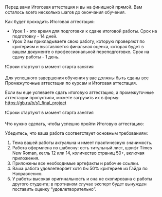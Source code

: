 Перед вами Итоговая аттестация и вы на финишной прямой. Вам осталось всего несколько шагов до окончания обучения.

Как будет проходить Итоговая аттестация:
- Урок 1 - это время для подготовки к сдаче итоговой работы. Срок на подготовку - 14 дней.
- Урок 2 вы прикладываете свою работу, которую проверяют по критериям и выставляется финальная оценка, которая будет в вашем документе о профессиональной переподготовке. Срок на сдачу работы - 1 день.

❗️Сроки стартуют в момент старта занятия

Для успешного завершения обучения у вас должны быть сданы все Промежуточные аттестации по курсам и Итоговая аттестация.

Если вы еще успеваете сдать итоговую аттестацию, а промежуточные аттестации пропустили, можете загрузить их в форму: https://gb.ru/b/s1_final_project

❗️Сроки стартуют в момент старта занятия

Что нужно сделать, чтобы успешно пройти Итоговую аттестацию:

Убедитесь, что ваша работа соответствует основным требованиям:
1. Тема вашей работы актуальна и имеет практическую значимость.
2. Работа оформлена по шаблону: есть титульный лист, шрифт Times New Roman, кегль 12 или 14, количество страниц 50+, включая приложения.
3. Приложены все необходимые артефакты и рабочие ссылки.
4. Ваша работа удовлетворяет хотя бы 50% критериев из Гайда по Направлению.
5. У работы высокая оригинальность и она не скопирована с работы другого студента; в противном случае эксперт будет вынужден поставить оценку “удовлетворительно”.